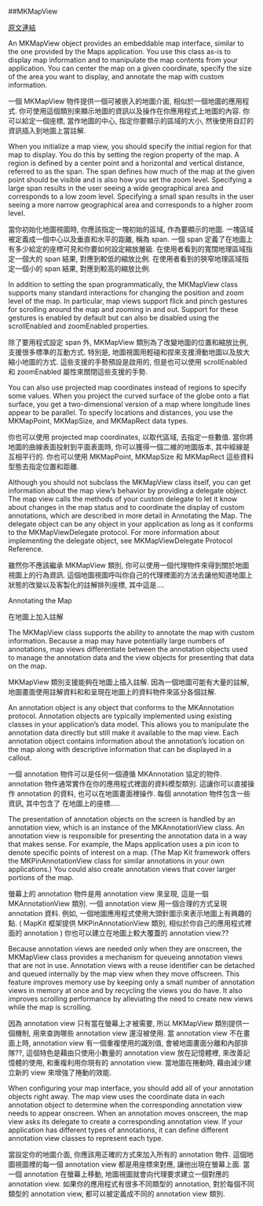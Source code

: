 
##MKMapView

[原文連結](https://developer.apple.com/library/mac/documentation/MapKit/Reference/MKMapView_Class/)

An MKMapView object provides an embeddable map interface, similar to the one provided by the Maps application. You use this class as-is to display map information and to manipulate the map contents from your application. You can center the map on a given coordinate, specify the size of the area you want to display, and annotate the map with custom information.

一個 MKMapView 物件提供一個可被嵌入的地圖介面, 相似於一個地圖的應用程式. 你可使用這個類別來顯示地圖的資訊以及操作在你應用程式上地圖的內容. 你可以給定一個座標, 當作地圖的中心, 指定你要顯示的區域的大小, 然後使用自訂的資訊插入到地圖上當註解.


When you initialize a map view, you should specify the initial region for that map to display. You do this by setting the region property of the map. A region is defined by a center point and a horizontal and vertical distance, referred to as the span. The span defines how much of the map at the given point should be visible and is also how you set the zoom level. Specifying a large span results in the user seeing a wide geographical area and corresponds to a low zoom level. Specifying a small span results in the user seeing a more narrow geographical area and corresponds to a higher zoom level.

當你初始化地圖視圖時, 你應該指定一塊初始的區域, 作為要顯示的地圖. 一塊區域被定義成一個中心以及垂直和水平的距離, 稱為 span. 一個 span 定義了在地圖上有多少給定的座標可見和你要如何設定縮放層級. 在使用者看到的寬闊地理區域指定一個大的 span 結果, 對應到較低的縮放比例. 在使用者看到的狹窄地理區域指定一個小的 span 結果, 對應到較高的縮放比例.



In addition to setting the span programmatically, the MKMapView class supports many standard interactions for changing the position and zoom level of the map. In particular, map views support flick and pinch gestures for scrolling around the map and zooming in and out. Support for these gestures is enabled by default but can also be disabled using the scrollEnabled and zoomEnabled properties.

除了要用程式設定 span 外, MKMapView 類別為了改變地圖的位置和縮放比例, 支援很多標準的互動方式. 特別是, 地圖視圖用輕碰和捏來支援滑動地圖以及放大縮小地圖的方式. 這些支援的手勢預設是啟用的, 但是也可以使用 scrollEnabled 和 zoomEnabled 屬性來關閉這些支援的手勢.


You can also use projected map coordinates instead of regions to specify some values. When you project the curved surface of the globe onto a flat surface, you get a two-dimensional version of a map where longitude lines appear to be parallel. To specify locations and distances, you use the MKMapPoint, MKMapSize, and MKMapRect data types.

你也可以使用 projected map coordinates, 以取代區域, 去指定一些數值. 當你將地圖的曲線表面投射到平面表面時, 你可以獲得一個二維的地圖版本, 其中經線是互相平行的. 你也可以使用 MKMapPoint, MKMapSize 和 MKMapRect 這些資料型態去指定位置和距離.

Although you should not subclass the MKMapView class itself, you can get information about the map view’s behavior by providing a delegate object. The map view calls the methods of your custom delegate to let it know about changes in the map status and to coordinate the display of custom annotations, which are described in more detail in Annotating the Map. The delegate object can be any object in your application as long as it conforms to the MKMapViewDelegate protocol. For more information about implementing the delegate object, see MKMapViewDelegate Protocol Reference.


雖然你不應該繼承 MKMapView 類別, 你可以使用一個代理物件來得到關於地圖視圖上的行為資訊. 這個地圖視圖呼叫你自己的代理裡面的方法去讓他知道地圖上狀態的改變以及客製化的註解排列座標, 其中這是....



Annotating the Map

在地圖上加入註解

The MKMapView class supports the ability to annotate the map with custom information. Because a map may have potentially large numbers of annotations, map views differentiate between the annotation objects used to manage the annotation data and the view objects for presenting that data on the map.

MKMapView 類別支援能夠在地圖上插入註解. 因為一個地圖可能有大量的註解, 地圖畫面使用註解資料和和呈現在地圖上的資料物件來區分各個註解.


An annotation object is any object that conforms to the MKAnnotation protocol. Annotation objects are typically implemented using existing classes in your application’s data model. This allows you to manipulate the annotation data directly but still make it available to the map view. Each annotation object contains information about the annotation’s location on the map along with descriptive information that can be displayed in a callout.

一個 annotation 物件可以是任何一個遵循 MKAnnotation 協定的物件. annotation 物件通常實作在你的應用程式裡面的資料模型類別. 這讓你可以直接操作 annotation 的資料, 也可以在地圖畫面裡操作. 每個 annotation 物件包含一些資訊, 其中包含了 在地圖上的座標.....



The presentation of annotation objects on the screen is handled by an annotation view, which is an instance of the MKAnnotationView class. An annotation view is responsible for presenting the annotation data in a way that makes sense. For example, the Maps application uses a pin icon to denote specific points of interest on a map. (The Map Kit framework offers the MKPinAnnotationView class for similar annotations in your own applications.) You could also create annotation views that cover larger portions of the map.

螢幕上的 annotation 物件是用 annotation view 來呈現, 這是一個 MKAnnotationView 類別. 一個 annotation view 用一個合理的方式呈現 annotation 資料. 例如, 一個地圖應用程式使用大頭針圖示來表示地圖上有興趣的點. ( MapKit 框架提供 MKPinAnnotationView 類別, 相似於你自己的應用程式裡面的 annotation ) 你也可以建立在地圖上較大覆蓋的 annotation view.??


Because annotation views are needed only when they are onscreen, the MKMapView class provides a mechanism for queueing annotation views that are not in use. Annotation views with a reuse identifier can be detached and queued internally by the map view when they move offscreen. This feature improves memory use by keeping only a small number of annotation views in memory at once and by recycling the views you do have. It also improves scrolling performance by alleviating the need to create new views while the map is scrolling.

因為 annotation view 只有當在螢幕上才被需要, 所以 MKMapView 類別提供一個機制, 用來查詢哪些 annotation view 還沒被使用. 當 annotation view 不在畫面上時, annotation view 有一個重複使用的識別值, 會被地圖畫面分離和內部排隊??, 這個特色是藉由只使用小數量的 annotation view 放在記憶體裡, 來改善記憶體的使用, 和重複利用你現有的 annotation view. 當地圖在捲動時, 藉由減少建立新的 view 來增強了捲動的效能.

When configuring your map interface, you should add all of your annotation objects right away. The map view uses the coordinate data in each annotation object to determine when the corresponding annotation view needs to appear onscreen. When an annotation moves onscreen, the map view asks its delegate to create a corresponding annotation view. If your application has different types of annotations, it can define different annotation view classes to represent each type.

當設定你的地圖介面, 你應該用正確的方式來加入所有的 annotation 物件. 這個地圖視圖裡的每一個 annotation view 都是用座標來對應, 讓他出現在螢幕上面. 當一個 annotation 在螢幕上移動, 地圖視圖就會向代理要求建立一個對應的 annotation view. 如果你的應用程式有很多不同類型的 annotation, 對於每個不同類型的 annotation view,  都可以被定義成不同的 annotation view 類別.